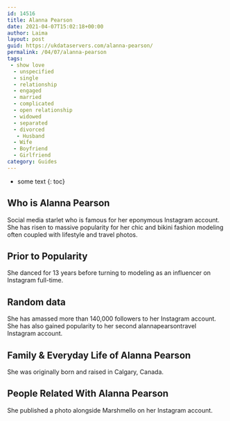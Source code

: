 ```yaml
---
id: 14516
title: Alanna Pearson
date: 2021-04-07T15:02:18+00:00
author: Laima
layout: post
guid: https://ukdataservers.com/alanna-pearson/
permalink: /04/07/alanna-pearson
tags:
 - show love
  - unspecified
  - single
  - relationship
  - engaged
  - married
  - complicated
  - open relationship
  - widowed
  - separated
  - divorced
   - Husband
  - Wife
  - Boyfriend
  - Girlfriend
category: Guides
---
```


* some text
{: toc}


## Who is Alanna Pearson
                  
                  
                  
Social media starlet who is famous for her eponymous Instagram account. She has risen to massive popularity for her chic and bikini fashion modeling often coupled with lifestyle and travel photos. 
                  
              
            
              
            
                
                
                
## Prior to Popularity
                  
                  
                  
She danced for 13 years before turning to modeling as an influencer on Instagram full-time. 
                  
              
            
              
            
                
                
                
## Random data
                  
                  
                  
She has amassed more than 140,000 followers to her Instagram account. She has also gained popularity to her second alannapearsontravel Instagram account. 
                  
              
            
              
            
                
                
                
## Family & Everyday Life of Alanna Pearson
                  
                  
                  
She was originally born and raised in Calgary, Canada. 
                  
              
            
              
            
                
                
                
## People Related With Alanna Pearson
                  
                  
                  
She published a photo alongside Marshmello on her Instagram account. 
                  
              
            
              
            
                
              
            
              
              
            
            
              
            
          
          
          